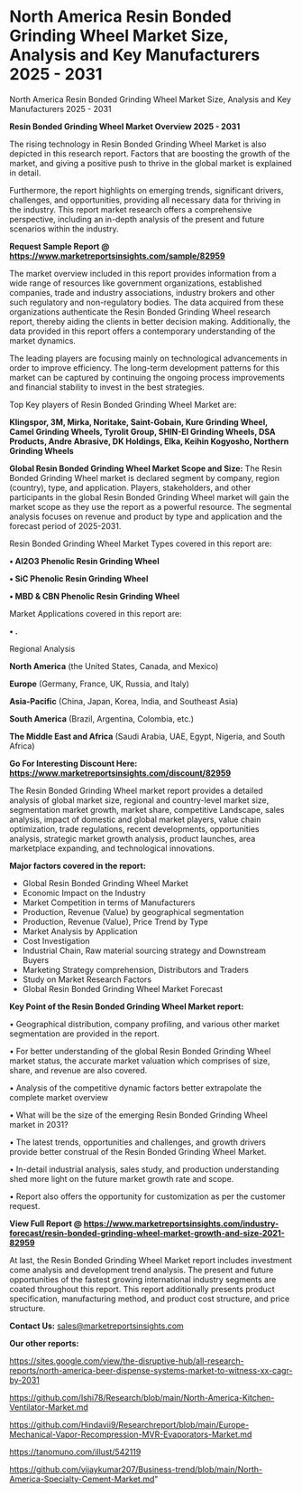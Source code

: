 # North America Resin Bonded Grinding Wheel Market Size, Analysis and Key Manufacturers 2025 - 2031
North America Resin Bonded Grinding Wheel Market Size, Analysis and Key Manufacturers 2025 - 2031

<Strong> Resin Bonded Grinding Wheel Market Overview 2025 - 2031</strong>

The rising technology in Resin Bonded Grinding Wheel Market is also depicted in this research report. Factors that are boosting the growth of the market, and giving a positive push to thrive in the global market is explained in detail.

Furthermore, the report highlights on emerging trends, significant drivers, challenges, and opportunities, providing all necessary data for thriving in the industry. This report market research offers a comprehensive perspective, including an in-depth analysis of the present and future scenarios within the industry.

<strong>Request Sample Report @ <a href=https://www.marketreportsinsights.com/sample/82959>https://www.marketreportsinsights.com/sample/82959</a></strong>

The market overview included in this report provides information from a wide range of resources like government organizations, established companies, trade and industry associations, industry brokers and other such regulatory and non-regulatory bodies. The data acquired from these organizations authenticate the Resin Bonded Grinding Wheel research report, thereby aiding the clients in better decision making. Additionally, the data provided in this report offers a contemporary understanding of the market dynamics.

The leading players are focusing mainly on technological advancements in order to improve efficiency. The long-term development patterns for this market can be captured by continuing the ongoing process improvements and financial stability to invest in the best strategies.

Top Key players of Resin Bonded Grinding Wheel Market are:

<strong>Klingspor, 3M, Mirka, Noritake, Saint-Gobain, Kure Grinding Wheel, Camel Grinding Wheels, Tyrolit Group, SHIN-EI Grinding Wheels, DSA Products, Andre Abrasive, DK Holdings, Elka, Keihin Kogyosho, Northern Grinding Wheels</strong>

<strong><b>Global Resin Bonded Grinding Wheel Market Scope and Size:</b></strong>
The Resin Bonded Grinding Wheel market is declared segment by company, region (country), type, and application. Players, stakeholders, and other participants in the global Resin Bonded Grinding Wheel market will gain the market scope as they use the report as a powerful resource. The segmental analysis focuses on revenue and product by type and application and the forecast period of 2025-2031.

Resin Bonded Grinding Wheel Market Types covered in this report are:

<strong>• Al2O3 Phenolic Resin Grinding Wheel

• SiC Phenolic Resin Grinding Wheel

• MBD & CBN Phenolic Resin Grinding Wheel</strong>

Market Applications covered in this report are:

<strong>• .</strong> 

Regional Analysis

<strong>North America</strong> (the United States, Canada, and Mexico)

<strong>Europe</strong> (Germany, France, UK, Russia, and Italy)

<strong>Asia-Pacific</strong> (China, Japan, Korea, India, and Southeast Asia)

<strong>South America</strong> (Brazil, Argentina, Colombia, etc.)

<strong>The Middle East and Africa</strong> (Saudi Arabia, UAE, Egypt, Nigeria, and South Africa)

<strong>Go For Interesting Discount Here: <a href=https://www.marketreportsinsights.com/discount/82959>https://www.marketreportsinsights.com/discount/82959</a></strong>

The Resin Bonded Grinding Wheel market report provides a detailed analysis of global market size, regional and country-level market size, segmentation market growth, market share, competitive Landscape, sales analysis, impact of domestic and global market players, value chain optimization, trade regulations, recent developments, opportunities analysis, strategic market growth analysis, product launches, area marketplace expanding, and technological innovations.

<strong><b>Major factors covered in the report:</b></strong>
<ul>
  <li>Global Resin Bonded Grinding Wheel Market </li>
  <li>Economic Impact on the Industry</li>
  <li>Market Competition in terms of Manufacturers</li>
  <li>Production, Revenue (Value) by geographical segmentation</li>
  <li>Production, Revenue (Value), Price Trend by Type</li>
  <li>Market Analysis by Application</li>
  <li>Cost Investigation</li>
  <li>Industrial Chain, Raw material sourcing strategy and Downstream Buyers</li>
  <li>Marketing Strategy comprehension, Distributors and Traders</li>
  <li>Study on Market Research Factors</li>
  <li>Global Resin Bonded Grinding Wheel Market Forecast</li>
</ul>

<strong><b>Key Point of the Resin Bonded Grinding Wheel Market report:</b></strong>

• Geographical distribution, company profiling, and various other market segmentation are provided in the report.

• For better understanding of the global Resin Bonded Grinding Wheel market status, the accurate market valuation which comprises of size, share, and revenue are also covered.

• Analysis of the competitive dynamic factors better extrapolate the complete market overview

• What will be the size of the emerging Resin Bonded Grinding Wheel market in 2031?

• The latest trends, opportunities and challenges, and growth drivers provide better construal of the Resin Bonded Grinding Wheel Market.

• In-detail industrial analysis, sales study, and production understanding shed more light on the future market growth rate and scope.

• Report also offers the opportunity for customization as per the customer request.

<strong><b>View Full Report @ <a href=https://www.marketreportsinsights.com/industry-forecast/resin-bonded-grinding-wheel-market-growth-and-size-2021-82959>https://www.marketreportsinsights.com/industry-forecast/resin-bonded-grinding-wheel-market-growth-and-size-2021-82959</a></b></strong>


At last, the Resin Bonded Grinding Wheel Market report includes investment come analysis and development trend analysis. The present and future opportunities of the fastest growing international industry segments are coated throughout this report. This report additionally presents product specification, manufacturing method, and product cost structure, and price structure.

<strong>Contact Us:</strong>
sales@marketreportsinsights.com

<strong>Our other reports:</strong>

<a href=https://sites.google.com/view/the-disruptive-hub/all-research-reports/north-america-beer-dispense-systems-market-to-witness-xx-cagr-by-2031>https://sites.google.com/view/the-disruptive-hub/all-research-reports/north-america-beer-dispense-systems-market-to-witness-xx-cagr-by-2031</a>

<a href=https://github.com/Ishi78/Research/blob/main/North-America-Kitchen-Ventilator-Market.md>https://github.com/Ishi78/Research/blob/main/North-America-Kitchen-Ventilator-Market.md</a>

<a href=https://github.com/Hindavii9/Researchreport/blob/main/Europe-Mechanical-Vapor-Recompression-MVR-Evaporators-Market.md>https://github.com/Hindavii9/Researchreport/blob/main/Europe-Mechanical-Vapor-Recompression-MVR-Evaporators-Market.md</a>

<a href=https://tanomuno.com/illust/542119>https://tanomuno.com/illust/542119</a>

<a href=https://github.com/vijaykumar207/Business-trend/blob/main/North-America-Specialty-Cement-Market.md>https://github.com/vijaykumar207/Business-trend/blob/main/North-America-Specialty-Cement-Market.md</a>"
